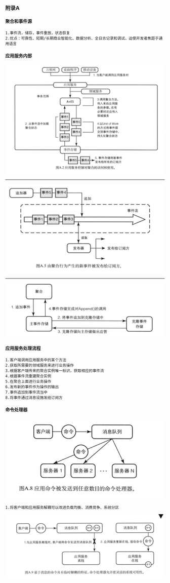 ### 附录A

#### 聚合和事件源

    1.事件流，储存，事件重放，状态恢复
    2.优点：可靠性、短期/长期商业智能化、数据分析、全日志记录和调试，迫使开发者焦距于通用语言

#### 应用服务内部

![blockchain](static/img/applicationA+ES.jpg "领域事件图")

***

![blockchain](static/img/application2.jpg "领域事件图")

***

![blockchain](static/img/application3.jpg "领域事件图")

#### 应用服务处理流程

    1.客户端调用应用服务中的某个方法
    2.获取所需要的领域服务来进行业务操作
    3.根据客户端传来的聚合实例唯一标识，获取相应的事件流
    4.根据事件流重建聚合实例
    5.在聚合上面进行业务操作
    6.发布新的事件作为操作的输出
    7.事件追加到事件流当中
    8.将事件通过消息设施发给订阅方

#### 命令处理器

![blockchain](static/img/command.jpg "领域事件图")


    1.将客户端和应用服务解耦可以改进负载均衡、消费竞争、系统分区

![blockchain](static/img/messageQueue.jpg "领域事件图")

